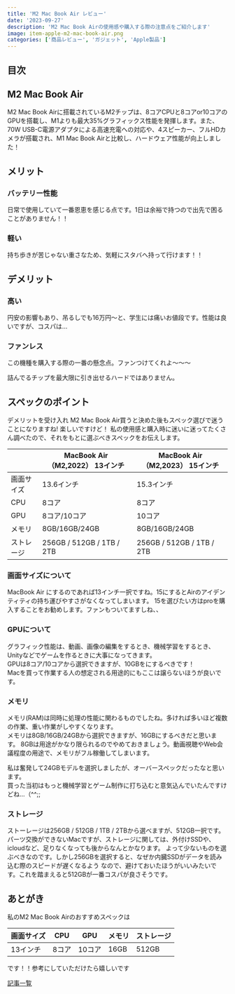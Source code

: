 ```yaml
---
title: 'M2 Mac Book Air レビュー'
date: '2023-09-27'
description: 'M2 Mac Book Airの使用感や購入する際の注意点をご紹介します'
image: item-apple-m2-mac-book-air.png
categories: ['商品レビュー', 'ガジェット', 'Apple製品']
---
```

## 目次
## M2 Mac Book Air
M2 Mac Book Airに搭載されているM2チップは、8コアCPUと8コアor10コアのGPUを搭載し、M1よりも最大35%グラフィックス性能を発揮します。また、70W USB-C電源アダプタによる高速充電への対応や、4スピーカー、フルHDカメラが搭載され、M1 Mac Book Airと比較し、ハードウェア性能が向上しました！
## メリット
### バッテリー性能
日常で使用していて一番恩恵を感じる点です。1日は余裕で持つので出先で困ることがありません！！
### 軽い
持ち歩きが苦じゃない重さなため、気軽にスタバへ持って行けます！！
## デメリット
### 高い  
円安の影響もあり、吊るしでも16万円〜と、学生には痛いお値段です。性能は良いですが、コスパは...  
### ファンレス  
この機種を購入する際の一番の懸念点。ファンつけてくれよ〜〜〜

詰んでるチップを最大限に引き出せるハードではありません。

## スペックのポイント
デメリットを受け入れ M2 Mac Book Air買うと決めた後もスペック選びで迷うことになりますね!
楽しいですけど！
私の使用感と購入時に迷いに迷ってたくさん調べたので、それをもとに選ぶべきスペックをお伝えします。


|| MacBook Air（M2,2022） 13インチ | MacBook Air（M2,2023） 15インチ |
| ---------- | ----- | ---- |
| 画面サイズ | 13.6インチ | 15.3インチ |
| CPU | 8コア | 8コア |
| GPU | 8コア/10コア | 10コア |
| メモリ | 8GB/16GB/24GB | 8GB/16GB/24GB |
| ストレージ | 256GB / 512GB / 1TB / 2TB | 256GB / 512GB / 1TB / 2TB |


### 画面サイズについて
MacBook Air にするのであれば13インチ一択ですね。15にするとAirのアイデンティティの持ち運びやすさがなくなってしまいます。
15を選びたい方はproを購入することをお勧めします。ファンもついてますしね、、

### GPUについて
グラフィック性能は、動画、画像の編集をするとき、機械学習をするとき、Unityなどでゲームを作るときに大事になってきます。  
GPUは8コア/10コアから選択できますが、10GBをにするべきです！  
Macを買って作業する人の想定される用途的にもここは譲らないほうが良いです。

### メモリ
メモリ(RAM)は同時に処理の性能に関わるものでしたね。多ければ多いほど複数の作業、重い作業がしやすくなります。  
メモリは8GB/16GB/24GBから選択できますが、16GBにするべきだと思います。
8GBは用途がかなり限られるのでやめておきましょう。動画視聴やWeb会議程度の用途で、メモリがフル稼働してしまいます。  

私は奮発して24GBモデルを選択しましたが、オーバースペックだったなと思います。  
買った当初はもっと機械学習とゲーム制作に打ち込むと意気込んでいたんですけどね...（^^;;  
### ストレージ
ストーレージは256GB / 512GB / 1TB / 2TBから選べますが、512GB一択です。
パーツ交換ができないMacですが、ストレージに関しては、外付けSSDや、icloudなど、足りなくなっても後からなんとかなります。
よって少ないものを選ぶべきなのです。しかし256GBを選択すると、なぜか内臓SSDがデータを読み込む際のスピードが遅くなるよう
なので、避けておいたほうがいいみたいです。これを踏まえると512GBが一番コスパが良さそうです。




## あとがき
私のM2 Mac Book Airのおすすめスペックは

| 画面サイズ | CPU | GPU | メモリ | ストレージ |
| --- | --- | --- | ---- | ---------- |
| 13インチ | 8コア |10コア | 16GB | 512GB |

です！！参考にしていただけたら嬉しいです

[記事一覧](/)
